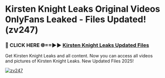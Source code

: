 # Kirsten Knight Leaks Original Videos 0nlyFans Leaked - Files Updated! (zv247)

<h3>🔴 CLICK HERE 🌐==►► <a href="https://tinyurl.com/2jnfzry5" rel="nofollow">Kirsten Knight Leaks Updated Files</a></h3>

Get Kirsten Knight Leaks and all content. Now you can access all videos and pictures of Kirsten Knight Leaks. New Updated Files 2025!

[![zv247](https://i.imgur.com/GyGTBgg.gif)](https://tinyurl.com/2jnfzry5)
